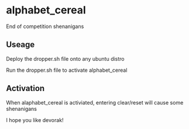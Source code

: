# alphabet_cereal
End of competition shenanigans

<h2>Useage</h2>
Deploy the dropper.sh file onto any ubuntu distro

Run the dropper.sh file to activate alphabet_cereal

<h2>Activation</h2>
When alaphabet_cereal is activiated, entering clear/reset will cause some shenanigans

I hope you like devorak!

